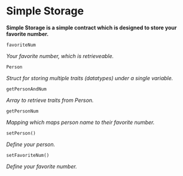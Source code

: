 # Simple Storage

**Simple Storage is a simple contract which is designed to store your favorite number.**

```
favoriteNum
```
*Your favorite number, which is retrieveable.*

```
Person
```
*Struct for storing multiple traits (datatypes) under a single variable.*

```
getPersonAndNum
```
*Array to retrieve traits from Person.*

```
getPersonNum
```
*Mapping which maps person name to their favorite number.*

```
setPerson()
```
*Define your person.*

```
setFavoriteNum()
```
*Define your favorite number.*
